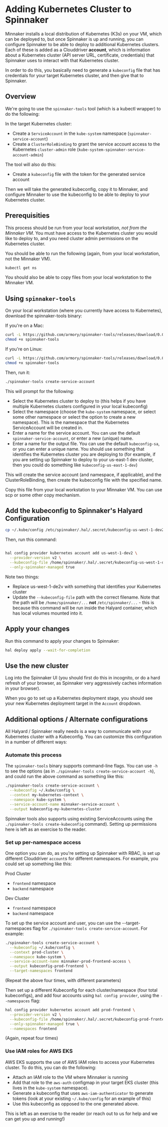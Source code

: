 
# Adding Kubernetes Cluster to Spinnaker

Minnaker installs a local distribution of Kubernetes (K3s) on your VM, which can be deployed to, but once Spinnaker is up and running, you can configure Spinnaker to be able to deploy to additional Kubernetes clusters.  Each of these is added as a Clouddriver **account**, which is information about a Kubernetes cluster (API server URL, certificate, credentials) that Spinnaker uses to interact with that Kubernetes cluster.

In order to do this, you basically need to generate a `kubeconfig` file that has credentials for your target Kubernetes cluster, and then give that to Spinnaker.


## Overview

We're going to use the `spinnaker-tools` tool (which is a kubectl wrapper) to do the following:

In the target Kubernetes cluster:
* Create a `ServiceAccount` in the `kube-system` namespace (`spinnaker-service-account`)
* Create a `ClusterRoleBinding` to grant the service account access to the Kubernetes `cluster-admin` role (`kube-system-spinnaker-service-account-admin`)

The tool will also do this:
* Create a `kubeconfig` file with the token for the generated service account

Then we will take the generated kubeconfig, copy it to Minnaker, and configure Minnaker to use the kubeconfig to be able to deploy to your Kubernetes cluster.

## Prerequisities

This process should be run from your local workstation, *not from the Minnaker VM*.  You must have access to the Kubernetes cluster you would like to deploy to, and you need cluster admin permissions on the Kubernetes cluster.

You should be able to run the following (again, from your local workstation, not the Minnaker VM).

```bash
kubectl get ns
```

You should also be able to copy files from your local workstation to the Minnaker VM.

## Using `spinnaker-tools`

On your local workstation (where you currently have access to Kubernetes), download the spinnaker-tools binary:

If you're on a Mac:

```bash
curl -L https://github.com/armory/spinnaker-tools/releases/download/0.0.7/spinnaker-tools-darwin -o spinnaker-tools
chmod +x spinnaker-tools
```

If you're on Linux:

```bash
curl -L https://github.com/armory/spinnaker-tools/releases/download/0.0.7/spinnaker-tools-linux -o spinnaker-tools
chmod +x spinnaker-tools
```

Then, run it:

```bash
./spinnaker-tools create-service-account
```

This will prompt for the following:
* Select the Kubernetes cluster to deploy to (this helps if you have multiple Kubernetes clusters configured in your local kubeconfig)
* Select the namespace (choose the `kube-system` namespace, or select some other namespace or select the option to create a new namespace).  This is the namespace that the Kubernetes ServiceAccount will be created in.
* Enter a name for the service account.  You can use the default `spinnaker-service-account`, or enter a new (unique) name.
* Enter a name for the output file.  You can use the default `kubeconfig-sa`, or you can enter a unique name.  You should use something that identifies the Kubernetes cluster you are deploying to (for example, if you are setting up Spinnaker to deploy to your us-east-1 dev cluster, then you could do something like `kubeconfig-us-east-1-dev`)

This will create the service account (and namespace, if applicable), and the ClusterRoleBinding, then create the kubeconfig file with the specified name.

Copy this file from your local workstation to your Minnaker VM.  You can use scp or some other copy mechanism.

## Add the kubeconfig to Spinnaker's Halyard Configuration

```bash
cp ~/.kube/config /etc/spinnaker/.hal/.secret/kubeconfig-us-west-1-dev2
```


Then, run this command:

```bash

hal config provider kubernetes account add us-west-1-dev2 \
  --provider-version v2 \
  --kubeconfig-file /home/spinnaker/.hal/.secret/kubeconfig-us-west-1-dev2 \
  --only-spinnaker-managed true
```

Note two things:
* Replace us-west-1-de2v with something that identifies your Kubernetes cluster
* Update the `--kubeconfig-file` path with the correct filename.  Note that the path will be `/home/spinnaker/...` **not** `/etc/spinnaker/...` - this is because this command will be run inside the Halyard container, which has local volumes mounted into it.

## Apply your changes

Run this command to apply your changes to Spinnaker:

```bash
hal deploy apply --wait-for-completion
```

## Use the new cluster

Log into the Spinnaker UI (you should first do this in incognito, or do a hard refresh of your browser, as Spinnaker very aggressively caches information in your browser).  

When you go to set up a Kubernetes deployment stage, you should see your new Kubernetes deployment target in the `Account` dropdown.

## Additional options / Alternate configurations

All Halyard / Spinnaker really needs is a way to communicate with your Kubernetes cluster with a Kubeconfig.  You can customize this configuration in a number of different ways:

### Automate this process
The `spinnaker-tools` binary supports command-line flags.  You can use `-h` to see the options (as in `./spinnaker-tools create-service-account -h`), and could run the above command as something like this:

```bash
./spinnaker-tools create-service-account \
  --kubeconfig ~/.kube/config \
  --context my-kubernetes-context \
  --namespace kube-system \
  --service-account-name minnaker-service-account \
  --output kubeconfig-my-kubernetes-cluster
```

Spinnaker tools also supports using existing ServiceAccounts using the `./spinnaker-tools create-kubeconfig` command).  Setting up permissions here is left as an exercise to the reader.

### Set up per-namespace access

One option you can do, as you're setting up Spinnaker with RBAC, is set up different Clouddriver `account`s for different namespaces.  For example, you could set up something like this:

Prod Cluster
* `frontend` namespace
* `backend` namespace

Dev Cluster
* `frontend` namespace
* `backend` namespace

To set up the service account and user, you can use the --target-namespaces flag for `./spinnaker-tools create-service-account`.  For example:

```bash
./spinnaker-tools create-service-account \
  --kubeconfig ~/.kube/config \
  --context prod-cluster \
  --namespace kube-system \
  --service-account-name minnaker-prod-frontend-access \
  --output kubeconfig-prod-frontend \
  --target-namespaces frontend
```

(Repeat the above four times, with different parameters)

Then set up a different Kubeconfig for each cluster/namespace (four total kubeconfigs), and add four accounts using `hal config provider`, using the `--namespaces` flag:

```bash
hal config provider kubernetes account add prod-frontend \
  --provider-version v2 \
  --kubeconfig-file /home/spinnaker/.hal/.secret/kubeconfig-prod-frontend \
  --only-spinnaker-managed true \
  --namespaces frontend
```

(Again, repeat four times)

### Use IAM roles for AWS EKS

AWS EKS supports the use of AWS IAM roles to access your Kubernetes cluster.  To do this, you can do the following:

* Attach an IAM role to the VM where Minnaker is running
* Add that role to the `aws-auth` configmap in your target EKS cluster (this lives in the `kube-system` namespace).
* Generate a kubeconfig that uses `aws-iam-authenticator` to generate tokens (look at your existing `~/.kube/config` for an example of this)
* Use this kubeconfig as opposed to the one generated above.

This is left as an exercise to the reader (or reach out to us for help and we can get you up and running!)
